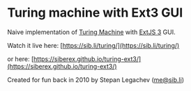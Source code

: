 
Turing machine with Ext3 GUI
============================


Naive implementation of [Turing Machine](https://en.wikipedia.org/wiki/Turing_machine) with [ExtJS 3](http://dev.sencha.com/deploy/ext-3.4.0/examples/) GUI.


Watch it live here: [https://sib.li/turing/](https://sib.li/turing/)

or here: [https://siberex.github.io/turing-ext3/](https://siberex.github.io/turing-ext3/)


Created for fun back in 2010 by Stepan Legachev (me@sib.li)
